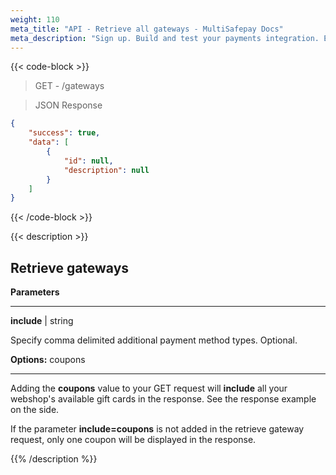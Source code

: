 ```yaml
---
weight: 110
meta_title: "API - Retrieve all gateways - MultiSafepay Docs"
meta_description: "Sign up. Build and test your payments integration. Explore our products and services. Use our API Reference, SDKs, and wrappers. Get support."
---
```

{{< code-block >}}

> GET - /gateways

> JSON Response

```json
{
    "success": true,
    "data": [
        {
            "id": null,
            "description": null
        }
    ]
}
```
{{< /code-block >}}

{{< description >}}

## Retrieve gateways

**Parameters**

---

__include__ | string

Specify comma delimited additional payment method types. Optional.

__Options:__ coupons

----------------

Adding the __coupons__ value to your GET request will **include** all your webshop's available gift cards in the response. See the response example on the side.

If the parameter __include=coupons__ is not added in the retrieve gateway request, only one coupon will be displayed in the response.


{{% /description %}}